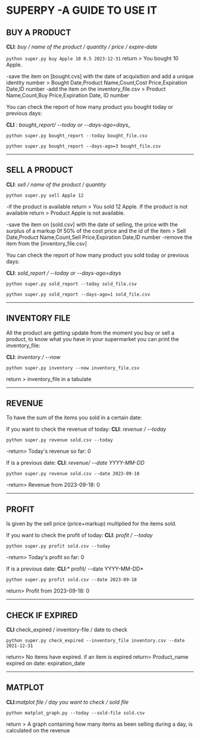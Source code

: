 # SUPERPY -A GUIDE TO USE IT

## BUY A PRODUCT

**CLI**: _buy / name of the product / quantity / price / expire-date_

`python super.py buy Apple 10 0.5 2023-12-31`
return > You bought 10 Apple.

-save the item on [bought.cvs] with the date of acquisition and add a unique identity number >
Bought Date,Product Name,Count,Cost Price,Expiration Date,ID number
-add the item on the inventory_file.csv > Product Name,Count,Buy Price,Expiration Date, ID number

You can check the report of how many product you bought today or previous days:

**CLI** : *bought_report/ --today or --days-ago=days_*

`python super.py bought_report --today bought_file.csv`

`python super.py bought_report --days-ago=3 bought_file.csv`

---

## SELL A PRODUCT

**CLI**: *sell / name of the product / quantity*

`python super.py sell Apple 12`

-if the product is available return > You sold 12 Apple.
If the product is not available return > Product Apple is not available.

-save the item on [sold.csv] with the date of selling, the price with the surplus of a markup 0f 50% of the cost price and the id of the item >
Sell Date,Product Name,Count,Sell Price,Expiration Date,ID number
-remove the item from the [inventory_file.csv]

You can check the report of how many product you sold today or previous days:

**CLI**: *sold_report / --today or --days-ago=days*

`python super.py sold_report --today sold_file.csv`

`python super.py sold_report --days-ago=1 sold_file.csv`

---

## INVENTORY FILE

All the product are getting update from the moment you buy or sell a product,
to know what you have in your supermarket you can print the inventory_file:

**CLI**: *inventory / --now*

`python super.py inventory --now inventory_file.csv`

return > inventory_file in a tabulate

---

## REVENUE

To have the sum of the items you sold in a certain date:

If you want to check the revenue of today:
**CLI**: *revenue / --today*

`python super.py revenue sold.csv --today`

-return> Today's revenue so far: 0

If is a previous date:
**CLI**: *revenue/ --date YYYY-MM-DD*

`python super.py revenue sold.csv --date 2023-09-18`

-return> Revenue from 2023-09-18: 0

---

## PROFIT

Is given by the sell price (price+markup) multiplied for the items sold.

If you want to check the profit of today:
**CLI**: *profit / --today*

`python super.py profit sold.csv --today`

-return> Today's profit so far: 0

If is a previous date:
**CLI**:* profit/ --date YYYY-MM-DD*

`python super.py profit sold.csv --date 2023-09-18`

return> Profit from 2023-09-18: 0

---

## CHECK IF EXPIRED
**CLI** check_expired / inventory-file / date to check

`python super.py check_expired --inventory_file inventory.csv --date 2021-12-31`

return> No items have expired.
if an item is expired return> Product_name expired on date: expiration_date

---

## MATPLOT
**CLI**:*matplot file /  day you want to check / sold file*

`python matplot_graph.py --today --sold-file sold.csv`

return > A graph containing how many items as been selling during a day, is calculated on the revenue 